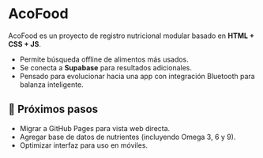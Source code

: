 # AcoFood

AcoFood es un proyecto de registro nutricional modular basado en **HTML + CSS + JS**.

- Permite búsqueda offline de alimentos más usados.  
- Se conecta a **Supabase** para resultados adicionales.  
- Pensado para evolucionar hacia una app con integración Bluetooth para balanza inteligente.  

## 🚀 Próximos pasos
- Migrar a GitHub Pages para vista web directa.  
- Agregar base de datos de nutrientes (incluyendo Omega 3, 6 y 9).  
- Optimizar interfaz para uso en móviles.

